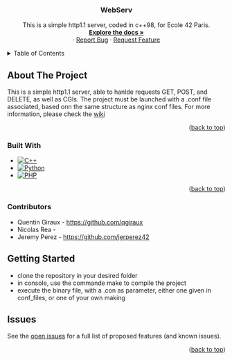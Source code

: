 <!-- Improved compatibility of back to top link: See: https://github.com/othneildrew/Best-README-Template/pull/73 -->
<a id="readme-top"></a>
<!--
*** Thanks for checking out the Best-README-Template. If you have a suggestion
*** that would make this better, please fork the repo and create a pull request
*** or simply open an issue with the tag "enhancement".
*** Don't forget to give the project a star!
*** Thanks again! Now go create something AMAZING! :D
-->



<!-- PROJECT SHIELDS -->
<!--
*** I'm using markdown "reference style" links for readability.
*** Reference links are enclosed in brackets [ ] instead of parentheses ( ).
*** See the bottom of this document for the declaration of the reference variables
*** for contributors-url, forks-url, etc. This is an optional, concise syntax you may use.
*** https://www.markdownguide.org/basic-syntax/#reference-style-links
-->





<!-- PROJECT LOGO -->
<br />
<div align="center">

<h3 align="center">WebServ</h3>

  <p align="center">
     This is a simple http1.1 server, coded in c++98, for Ecole 42 Paris.
    <br />
    <a href="https://github.com/qgiraux/WebServ"><strong>Explore the docs »</strong></a>
    <br />
    ·
    <a href="https://github.com/qgiraux/WebServ/issues/new?labels=bug&template=bug-report---.md">Report Bug</a>
    ·
    <a href="https://github.com/qgiraux/WebServ/issues/new?labels=enhancement&template=feature-request---.md">Request Feature</a>
  </p>
</div>



<!-- TABLE OF CONTENTS -->
<details>
  <summary>Table of Contents</summary>
  <ol>
    <li>
      <a href="#about-the-project">About The Project</a>
      <ul>
        <li><a href="#built-with">Built With</a></li>
      </ul>
    </li>
    <li>
      <a href="#getting-started">Getting Started</a>
      <ul>
        <li><a href="#prerequisites">Prerequisites</a></li>
        <li><a href="#installation">Installation</a></li>
      </ul>
    </li>
    <li><a href="#usage">Usage</a></li>
    <li><a href="#roadmap">Roadmap</a></li>
    <li><a href="#contributing">Contributing</a></li>
    <li><a href="#license">License</a></li>
    <li><a href="#contact">Contact</a></li>
    <li><a href="#acknowledgments">Acknowledgments</a></li>
  </ol>
</details>



<!-- ABOUT THE PROJECT -->
## About The Project

This is a simple http1.1 server, able to hanlde requests GET, POST, and DELETE, as well as CGIs. The project must be launched with a .conf file associated, based onn the same structure as nginx conf files. For more information, please check the <a href="https://github.com/qgiraux/WebServ/wiki">wiki</a>

<p align="right">(<a href="#readme-top">back to top</a>)</p>



### Built With

* [![C++][C++]][C++-url]
* [![Python][Python]][Python-url]
* [![PHP][PHP]][PHP-url]

<p align="right">(<a href="#readme-top">back to top</a>)</p>

### Contributors
* Quentin Giraux  - https://github.com/qgiraux
* Nicolas Rea     -
* Jeremy Perez    - https://github.com/jerperez42



<!-- GETTING STARTED -->
## Getting Started

* clone the repository in your desired folder
* in console, use the commande make to compile the project
* execute the binary file, with a .con as parameter, either one given in conf_files, or one of your own making

<!-- ROADMAP -->
## Issues

See the [open issues](https://github.com/agiraux/WebServ/issues) for a full list of proposed features (and known issues).

<p align="right">(<a href="#readme-top">back to top</a>)</p>


<!-- MARKDOWN LINKS & IMAGES -->
<!-- https://www.markdownguide.org/basic-syntax/#reference-style-links -->
[qgiraux]: https://img.shields.io/badge/GitHub-100000?style=for-the-badge&logo=github&logoColor=white
[contributors-shield]: https://img.shields.io/github/contributors/github_username/repo_name.svg?style=for-the-badge
[contributors-url]: https://github.com/github_username/repo_name/graphs/contributors
[forks-shield]: https://img.shields.io/github/forks/github_username/repo_name.svg?style=for-the-badge
[forks-url]: https://github.com/github_username/repo_name/network/members
[stars-shield]: https://img.shields.io/github/stars/github_username/repo_name.svg?style=for-the-badge
[stars-url]: https://github.com/github_username/repo_name/stargazers
[issues-shield]: https://img.shields.io/github/issues/github_username/repo_name.svg?style=for-the-badge
[issues-url]: https://github.com/github_username/repo_name/issues
[license-shield]: https://img.shields.io/github/license/github_username/repo_name.svg?style=for-the-badge
[license-url]: https://github.com/github_username/repo_name/blob/master/LICENSE.txt
[linkedin-shield]: https://img.shields.io/badge/-LinkedIn-black.svg?style=for-the-badge&logo=linkedin&colorB=555
[linkedin-url]: https://linkedin.com/in/linkedin_username
[product-screenshot]: images/screenshot.png
[Next.js]: https://img.shields.io/badge/next.js-000000?style=for-the-badge&logo=nextdotjs&logoColor=white
[Next-url]: https://nextjs.org/
[C++]: https://img.shields.io/badge/C++-00599C?style=for-the-badge&logo=c%2B%2B&logoColor=white
[C++-url]: https://isocpp.org/
[Python]: https://img.shields.io/badge/Python-3776AB?style=for-the-badge&logo=python&logoColor=white
[Python-url]: https://www.python.org/
[PHP]: https://img.shields.io/badge/PHP-777BB4?style=for-the-badge&logo=php&logoColor=white
[PHP-url]: https://www.php.net/

